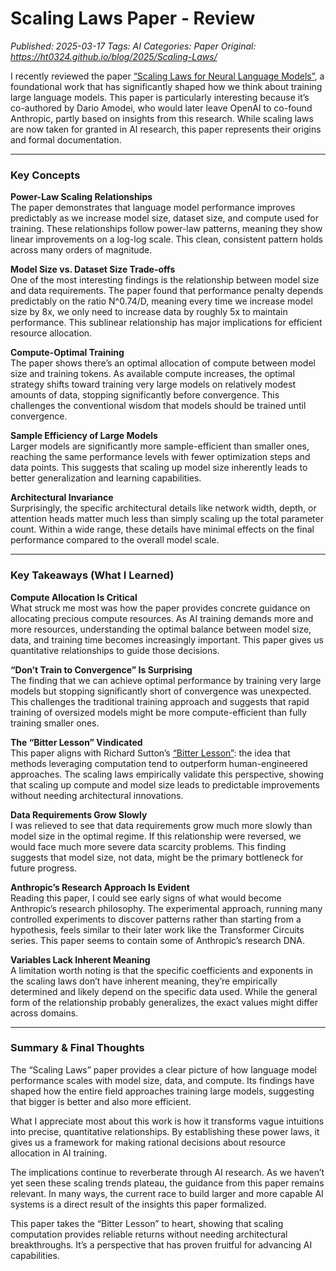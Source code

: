 # Scaling Laws Paper - Review
_Published: 2025-03-17_
_Tags: AI_
_Categories: Paper_
_Original: https://ht0324.github.io/blog/2025/Scaling-Laws/_

<p>I recently reviewed the paper <a href="https://arxiv.org/abs/2001.08361">“Scaling Laws for Neural Language Models”</a>, a foundational work that has significantly shaped how we think about training large language models. This paper is particularly interesting because it’s co-authored by Dario Amodei, who would later leave OpenAI to co-found Anthropic, partly based on insights from this research. While scaling laws are now taken for granted in AI research, this paper represents their origins and formal documentation.</p>

<hr />

<h3 id="key-concepts">Key Concepts</h3>

<p><strong>Power-Law Scaling Relationships</strong><br />
The paper demonstrates that language model performance improves predictably as we increase model size, dataset size, and compute used for training. These relationships follow power-law patterns, meaning they show linear improvements on a log-log scale. This clean, consistent pattern holds across many orders of magnitude.</p>

<p><strong>Model Size vs. Dataset Size Trade-offs</strong><br />
One of the most interesting findings is the relationship between model size and data requirements. The paper found that performance penalty depends predictably on the ratio N^0.74/D, meaning every time we increase model size by 8x, we only need to increase data by roughly 5x to maintain performance. This sublinear relationship has major implications for efficient resource allocation.</p>

<p><strong>Compute-Optimal Training</strong><br />
The paper shows there’s an optimal allocation of compute between model size and training tokens. As available compute increases, the optimal strategy shifts toward training very large models on relatively modest amounts of data, stopping significantly before convergence. This challenges the conventional wisdom that models should be trained until convergence.</p>

<p><strong>Sample Efficiency of Large Models</strong><br />
Larger models are significantly more sample-efficient than smaller ones, reaching the same performance levels with fewer optimization steps and data points. This suggests that scaling up model size inherently leads to better generalization and learning capabilities.</p>

<p><strong>Architectural Invariance</strong><br />
Surprisingly, the specific architectural details like network width, depth, or attention heads matter much less than simply scaling up the total parameter count. Within a wide range, these details have minimal effects on the final performance compared to the overall model scale.</p>

<hr />

<h3 id="key-takeaways-what-i-learned">Key Takeaways (What I Learned)</h3>

<p><strong>Compute Allocation Is Critical</strong><br />
What struck me most was how the paper provides concrete guidance on allocating precious compute resources. As AI training demands more and more resources, understanding the optimal balance between model size, data, and training time becomes increasingly important. This paper gives us quantitative relationships to guide those decisions.</p>

<p><strong>“Don’t Train to Convergence” Is Surprising</strong><br />
The finding that we can achieve optimal performance by training very large models but stopping significantly short of convergence was unexpected. This challenges the traditional training approach and suggests that rapid training of oversized models might be more compute-efficient than fully training smaller ones.</p>

<p><strong>The “Bitter Lesson” Vindicated</strong><br />
This paper aligns with Richard Sutton’s <a href="https://www.cs.utexas.edu/~eunsol/courses/data/bitter_lesson.pdf">“Bitter Lesson”</a>: the idea that methods leveraging computation tend to outperform human-engineered approaches. The scaling laws empirically validate this perspective, showing that scaling up compute and model size leads to predictable improvements without needing architectural innovations.</p>

<p><strong>Data Requirements Grow Slowly</strong><br />
I was relieved to see that data requirements grow much more slowly than model size in the optimal regime. If this relationship were reversed, we would face much more severe data scarcity problems. This finding suggests that model size, not data, might be the primary bottleneck for future progress.</p>

<p><strong>Anthropic’s Research Approach Is Evident</strong><br />
Reading this paper, I could see early signs of what would become Anthropic’s research philosophy. The experimental approach, running many controlled experiments to discover patterns rather than starting from a hypothesis, feels similar to their later work like the Transformer Circuits series. This paper seems to contain some of Anthropic’s research DNA.</p>

<p><strong>Variables Lack Inherent Meaning</strong><br />
A limitation worth noting is that the specific coefficients and exponents in the scaling laws don’t have inherent meaning, they’re empirically determined and likely depend on the specific data used. While the general form of the relationship probably generalizes, the exact values might differ across domains.</p>

<hr />

<h3 id="summary--final-thoughts">Summary &amp; Final Thoughts</h3>
<p>The “Scaling Laws” paper provides a clear picture of how language model performance scales with model size, data, and compute. Its findings have shaped how the entire field approaches training large models, suggesting that bigger is better and also more efficient.</p>

<p>What I appreciate most about this work is how it transforms vague intuitions into precise, quantitative relationships. By establishing these power laws, it gives us a framework for making rational decisions about resource allocation in AI training.</p>

<p>The implications continue to reverberate through AI research. As we haven’t yet seen these scaling trends plateau, the guidance from this paper remains relevant. In many ways, the current race to build larger and more capable AI systems is a direct result of the insights this paper formalized.</p>

<p>This paper takes the “Bitter Lesson” to heart, showing that scaling computation provides reliable returns without needing architectural breakthroughs. It’s a perspective that has proven fruitful for advancing AI capabilities.</p>
